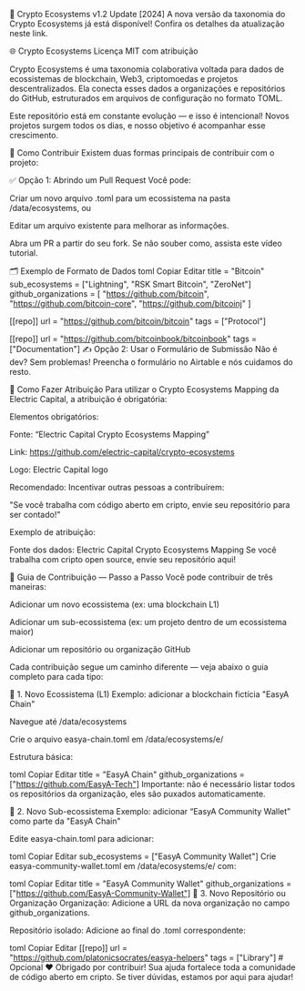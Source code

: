 🚀 Crypto Ecosystems v1.2 Update [2024]
A nova versão da taxonomia do Crypto Ecosystems já está disponível! Confira os detalhes da atualização neste link.

🌐 Crypto Ecosystems
Licença MIT com atribuição

Crypto Ecosystems é uma taxonomia colaborativa voltada para dados de ecossistemas de blockchain, Web3, criptomoedas e projetos descentralizados. Ela conecta esses dados a organizações e repositórios do GitHub, estruturados em arquivos de configuração no formato TOML.

Este repositório está em constante evolução — e isso é intencional! Novos projetos surgem todos os dias, e nosso objetivo é acompanhar esse crescimento.

🤝 Como Contribuir
Existem duas formas principais de contribuir com o projeto:

✅ Opção 1: Abrindo um Pull Request
Você pode:

Criar um novo arquivo .toml para um ecossistema na pasta /data/ecosystems, ou

Editar um arquivo existente para melhorar as informações.

Abra um PR a partir do seu fork. Se não souber como, assista este vídeo tutorial.

🗂️ Exemplo de Formato de Dados
toml
Copiar
Editar
title = "Bitcoin"
sub_ecosystems = ["Lightning", "RSK Smart Bitcoin", "ZeroNet"]
github_organizations = [
  "https://github.com/bitcoin",
  "https://github.com/bitcoin-core",
  "https://github.com/bitcoinj"
]

[[repo]]
url = "https://github.com/bitcoin/bitcoin"
tags = ["Protocol"]

[[repo]]
url = "https://github.com/bitcoinbook/bitcoinbook"
tags = ["Documentation"]
✍️ Opção 2: Usar o Formulário de Submissão
Não é dev? Sem problemas! Preencha o formulário no Airtable e nós cuidamos do resto.

📢 Como Fazer Atribuição
Para utilizar o Crypto Ecosystems Mapping da Electric Capital, a atribuição é obrigatória:

Elementos obrigatórios:

Fonte: “Electric Capital Crypto Ecosystems Mapping”

Link: https://github.com/electric-capital/crypto-ecosystems

Logo: Electric Capital logo

Recomendado: Incentivar outras pessoas a contribuírem:

"Se você trabalha com código aberto em cripto, envie seu repositório para ser contado!"

Exemplo de atribuição:

Fonte dos dados: Electric Capital Crypto Ecosystems Mapping
Se você trabalha com cripto open source, envie seu repositório aqui!

🧭 Guia de Contribuição — Passo a Passo
Você pode contribuir de três maneiras:

Adicionar um novo ecossistema (ex: uma blockchain L1)

Adicionar um sub-ecossistema (ex: um projeto dentro de um ecossistema maior)

Adicionar um repositório ou organização GitHub

Cada contribuição segue um caminho diferente — veja abaixo o guia completo para cada tipo:

🌱 1. Novo Ecossistema (L1)
Exemplo: adicionar a blockchain fictícia "EasyA Chain"

Navegue até /data/ecosystems

Crie o arquivo easya-chain.toml em /data/ecosystems/e/

Estrutura básica:

toml
Copiar
Editar
title = "EasyA Chain"
github_organizations = ["https://github.com/EasyA-Tech"]
Importante: não é necessário listar todos os repositórios da organização, eles são puxados automaticamente.

🌿 2. Novo Sub-ecossistema
Exemplo: adicionar “EasyA Community Wallet” como parte da "EasyA Chain"

Edite easya-chain.toml para adicionar:

toml
Copiar
Editar
sub_ecosystems = ["EasyA Community Wallet"]
Crie easya-community-wallet.toml em /data/ecosystems/e/ com:

toml
Copiar
Editar
title = "EasyA Community Wallet"
github_organizations = ["https://github.com/EasyA-Community-Wallet"]
📁 3. Novo Repositório ou Organização
Organização:
Adicione a URL da nova organização no campo github_organizations.

Repositório isolado:
Adicione ao final do .toml correspondente:

toml
Copiar
Editar
[[repo]]
url = "https://github.com/platonicsocrates/easya-helpers"
tags = ["Library"] # Opcional
❤️ Obrigado por contribuir!
Sua ajuda fortalece toda a comunidade de código aberto em cripto. Se tiver dúvidas, estamos por aqui para ajudar!
